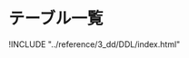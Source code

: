 # テーブル一覧

!INCLUDE "../reference/3_dd/DDL/index.html"

<script>document.body.getElementsByClassName("markdown-section")[0].innerHTML = document.body.getElementsByClassName("markdown-section")[0].replace(/replace_dbname./g, "").replace(/8.0.20/g, "MYSQL 8.0.20");</script>

